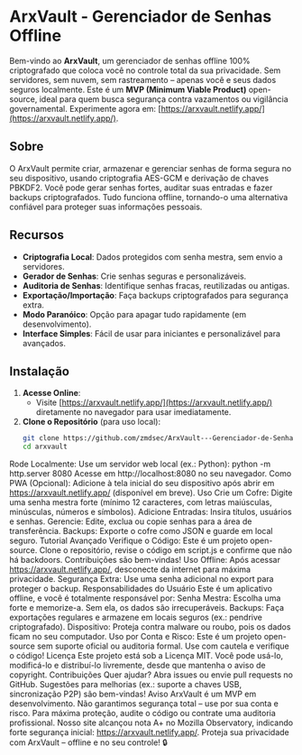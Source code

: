 # ArxVault - Gerenciador de Senhas Offline

Bem-vindo ao **ArxVault**, um gerenciador de senhas offline 100% criptografado que coloca você no controle total da sua privacidade. Sem servidores, sem nuvem, sem rastreamento – apenas você e seus dados seguros localmente. Este é um **MVP (Minimum Viable Product)** open-source, ideal para quem busca segurança contra vazamentos ou vigilância governamental. Experimente agora em: [https://arxvault.netlify.app/](https://arxvault.netlify.app/).

## Sobre
O ArxVault permite criar, armazenar e gerenciar senhas de forma segura no seu dispositivo, usando criptografia AES-GCM e derivação de chaves PBKDF2. Você pode gerar senhas fortes, auditar suas entradas e fazer backups criptografados. Tudo funciona offline, tornando-o uma alternativa confiável para proteger suas informações pessoais.

## Recursos
- **Criptografia Local**: Dados protegidos com senha mestra, sem envio a servidores.
- **Gerador de Senhas**: Crie senhas seguras e personalizáveis.
- **Auditoria de Senhas**: Identifique senhas fracas, reutilizadas ou antigas.
- **Exportação/Importação**: Faça backups criptografados para segurança extra.
- **Modo Paranóico**: Opção para apagar tudo rapidamente (em desenvolvimento).
- **Interface Simples**: Fácil de usar para iniciantes e personalizável para avançados.

## Instalação
1. **Acesse Online**:
   - Visite [https://arxvault.netlify.app/](https://arxvault.netlify.app/) diretamente no navegador para usar imediatamente.
2. **Clone o Repositório** (para uso local):
   ```bash
   git clone https://github.com/zmdsec/ArxVault---Gerenciador-de-Senhas-Seguro-no-Navegador
   cd arxvault
Rode Localmente:
Use um servidor web local (ex.: Python):
python -m http.server 8080
Acesse em http://localhost:8080 no seu navegador.
Como PWA (Opcional):
Adicione à tela inicial do seu dispositivo após abrir em https://arxvault.netlify.app/ (disponível em breve).
Uso
Crie um Cofre: Digite uma senha mestra forte (mínimo 12 caracteres, com letras maiúsculas, minúsculas, números e símbolos).
Adicione Entradas: Insira títulos, usuários e senhas.
Gerencie: Edite, exclua ou copie senhas para a área de transferência.
Backups: Exporte o cofre como JSON e guarde em local seguro.
Tutorial Avançado
Verifique o Código: Este é um projeto open-source. Clone o repositório, revise o código em script.js e confirme que não há backdoors. Contribuições são bem-vindas!
Uso Offline: Após acessar https://arxvault.netlify.app/, desconecte da internet para máxima privacidade.
Segurança Extra: Use uma senha adicional no export para proteger o backup.
Responsabilidades do Usuário
Este é um aplicativo offline, e você é totalmente responsável por:
Senha Mestra: Escolha uma forte e memorize-a. Sem ela, os dados são irrecuperáveis.
Backups: Faça exportações regulares e armazene em locais seguros (ex.: pendrive criptografado).
Dispositivo: Proteja contra malware ou roubo, pois os dados ficam no seu computador.
Uso por Conta e Risco: Este é um projeto open-source sem suporte oficial ou auditoria formal. Use com cautela e verifique o código!
Licença
Este projeto está sob a Licença MIT. Você pode usá-lo, modificá-lo e distribuí-lo livremente, desde que mantenha o aviso de copyright.
Contribuições
Quer ajudar? Abra issues ou envie pull requests no GitHub. Sugestões para melhorias (ex.: suporte a chaves USB, sincronização P2P) são bem-vindas!
Aviso
ArxVault é um MVP em desenvolvimento. Não garantimos segurança total – use por sua conta e risco. Para máxima proteção, audite o código ou contrate uma auditoria profissional. Nosso site alcançou nota A+ no Mozilla Observatory, indicando forte segurança inicial: https://arxvault.netlify.app/.
Proteja sua privacidade com ArxVault – offline e no seu controle! 🔒